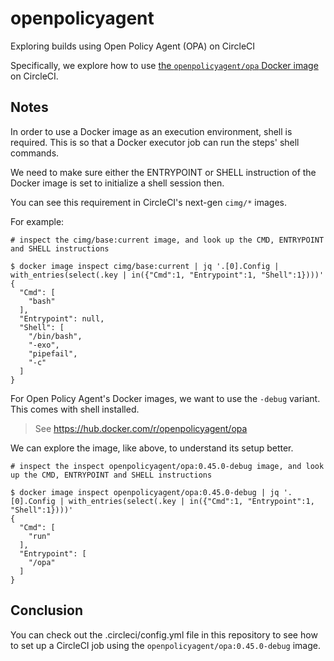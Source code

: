 # openpolicyagent

Exploring builds using Open Policy Agent (OPA) on CircleCI

Specifically, we explore how to use [the `openpolicyagent/opa` Docker image](https://hub.docker.com/r/openpolicyagent/opa) on CircleCI.

## Notes

In order to use a Docker image as an execution environment, shell is required.
This is so that a Docker executor job can run the steps' shell commands.

We need to make sure either the ENTRYPOINT or SHELL instruction of the Docker image is set to initialize a shell session then.

You can see this requirement in CircleCI's next-gen `cimg/*` images.

For example:

```console
# inspect the cimg/base:current image, and look up the CMD, ENTRYPOINT and SHELL instructions

$ docker image inspect cimg/base:current | jq '.[0].Config | with_entries(select(.key | in({"Cmd":1, "Entrypoint":1, "Shell":1})))'
{
  "Cmd": [
    "bash"
  ],
  "Entrypoint": null,
  "Shell": [
    "/bin/bash",
    "-exo",
    "pipefail",
    "-c"
  ]
}
```

For Open Policy Agent's Docker images, we want to use the `-debug` variant.
This comes with shell installed.
> See https://hub.docker.com/r/openpolicyagent/opa

We can explore the image, like above, to understand its setup better.

```console
# inspect the inspect openpolicyagent/opa:0.45.0-debug image, and look up the CMD, ENTRYPOINT and SHELL instructions

$ docker image inspect openpolicyagent/opa:0.45.0-debug | jq '.[0].Config | with_entries(select(.key | in({"Cmd":1, "Entrypoint":1, "Shell":1})))'
{
  "Cmd": [
    "run"
  ],
  "Entrypoint": [
    "/opa"
  ]
}
```

## Conclusion

You can check out the .circleci/config.yml file in this repository to see how to set up a CircleCI job using the `openpolicyagent/opa:0.45.0-debug` image.
